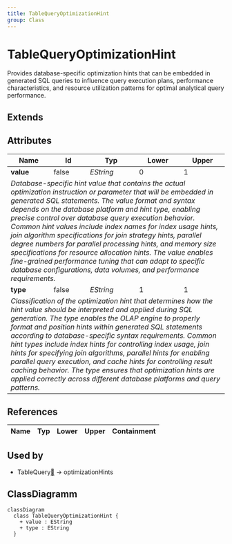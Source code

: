 ```yaml
---
title: TableQueryOptimizationHint
group: Class
---
```


# TableQueryOptimizationHint<a name="class-tablequeryoptimizationhint"></a>

Provides database-specific optimization hints that can be embedded in generated SQL queries to influence query execution plans, performance characteristics, and resource utilization patterns for optimal analytical query performance.
## Extends

## Attributes

<table>
  <thead>
    <tr>
      <th>Name</th>
      <th>Id</th>
      <th>Typ</th>
      <th>Lower</th>
      <th>Upper</th>
    </tr>
  </thead>
  <tbody>
    <tr>
      <td><strong>value</strong></td>
      <td>false</td>
      <td><em>EString</em></td>
      <td>0</td>
      <td>1</td>
    </tr>
    <tr>
      <td colspan="5"><em>Database-specific hint value that contains the actual optimization instruction or parameter that will be embedded in generated SQL statements. The value format and syntax depends on the database platform and hint type, enabling precise control over database query execution behavior. Common hint values include index names for index usage hints, join algorithm specifications for join strategy hints, parallel degree numbers for parallel processing hints, and memory size specifications for resource allocation hints. The value enables fine-grained performance tuning that can adapt to specific database configurations, data volumes, and performance requirements.</em></td>
    </tr>
    <tr>
      <td><strong>type</strong></td>
      <td>false</td>
      <td><em>EString</em></td>
      <td>1</td>
      <td>1</td>
    </tr>
    <tr>
      <td colspan="5"><em>Classification of the optimization hint that determines how the hint value should be interpreted and applied during SQL generation. The type enables the OLAP engine to properly format and position hints within generated SQL statements according to database-specific syntax requirements. Common hint types include index hints for controlling index usage, join hints for specifying join algorithms, parallel hints for enabling parallel query execution, and cache hints for controlling result caching behavior. The type ensures that optimization hints are applied correctly across different database platforms and query patterns.</em></td>
    </tr>
  </tbody>
</table>

## References

<table>
  <thead>
    <tr>
      <th>Name</th>
      <th>Typ</th>
      <th>Lower</th>
      <th>Upper</th>
      <th>Containment</th>
    </tr>
  </thead>
  <tbody>
  </tbody>
</table>



## Used by

- TableQuery[🔗](./class-TableQuery) → optimizationHints

## ClassDiagramm

```mermaid
classDiagram
  class TableQueryOptimizationHint {
    + value : EString
    + type : EString
  }



```

